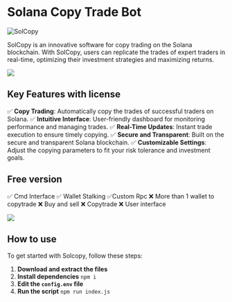 # Solana Copy Trade Bot

![SolCopy](https://i.imgur.com/y6TfkSn.png)

SolCopy is an innovative software for copy trading on the Solana blockchain. With SolCopy, users can replicate the trades of expert traders in real-time, optimizing their investment strategies and maximizing returns.

![](https://github.com/timuruva/realtime-processing/blob/127d46a2edc57ec1449d8976e04f301e3c1997b7/Files/line.gif)


## Key Features with license

✅ **Copy Trading**: Automatically copy the trades of successful traders on Solana.
✅ **Intuitive Interface**: User-friendly dashboard for monitoring performance and managing trades.
✅ **Real-Time Updates**: Instant trade execution to ensure timely copying.
✅ **Secure and Transparent**: Built on the secure and transparent Solana blockchain.
✅ **Customizable Settings**: Adjust the copying parameters to fit your risk tolerance and investment goals.

## Free version

✅ Cmd Interface
✅ Wallet Stalking
✅Custom Rpc
❌ More than 1 wallet to copytrade
❌ Buy and sell
❌  Copytrade
❌ User interface


![](https://github.com/timuruva/realtime-processing/blob/127d46a2edc57ec1449d8976e04f301e3c1997b7/Files/line.gif)

## How to use

To get started with Solcopy, follow these steps:

1. **Download and extract the files**
2. **Install dependencies**
 `npm i`
3. **Edit the `config.env` file**
4. **Run the script**
`npm run index.js`

